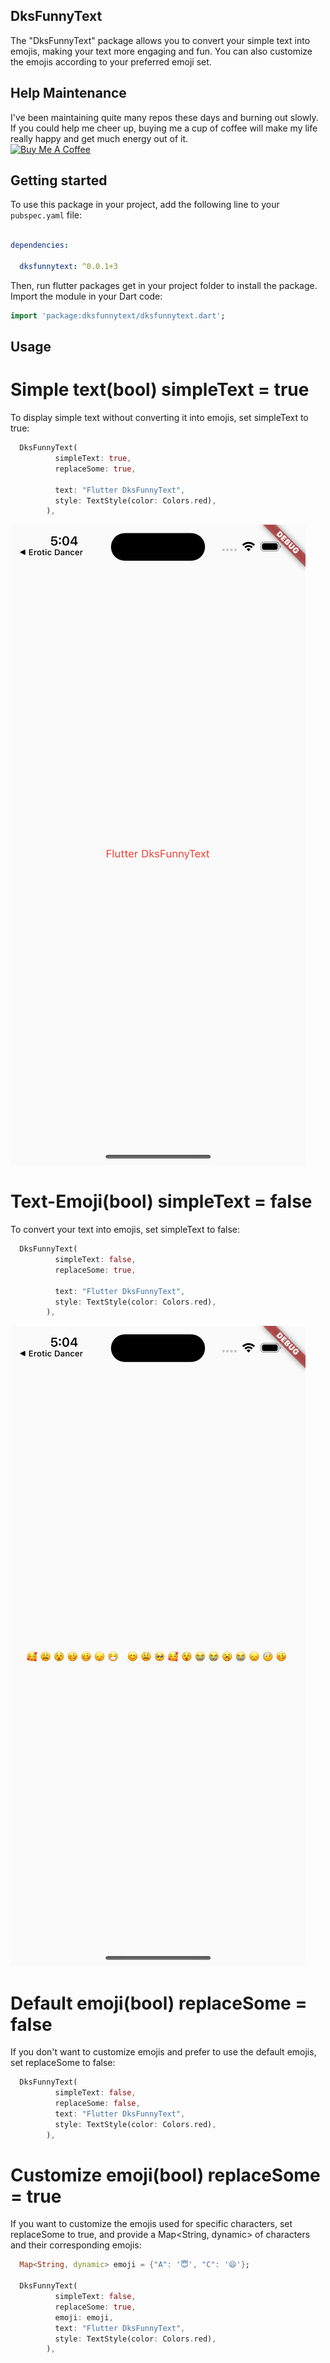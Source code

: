 ## DksFunnyText

The "DksFunnyText" package allows you to convert your simple text into emojis, making your text more engaging and fun. You can also customize the emojis according to your preferred emoji set.


## Help Maintenance

I've been maintaining quite many repos these days and burning out slowly. If you could help me cheer up, buying me a cup of coffee will make my life really happy and get much energy out of it.
<br>
<a href="https://www.buymeacoffee.com/dksdev" target="_blank"><img src="https://cdn.buymeacoffee.com/buttons/default-orange.png" alt="Buy Me A Coffee" height="41" width="174"></a>


## Getting started
To use this package in your project, add the following line to your `pubspec.yaml` file:

```yaml

dependencies:
  
  dksfunnytext: ^0.0.1+3

```
Then, run flutter packages get in your project folder to install the package. Import the module in your Dart code:
```dart
import 'package:dksfunnytext/dksfunnytext.dart';
```
## Usage

# Simple text(bool) simpleText = true

To display simple text without converting it into emojis, set simpleText to true:

```dart
  DksFunnyText(
          simpleText: true,
          replaceSome: true,
        
          text: "Flutter DksFunnyText",
          style: TextStyle(color: Colors.red),
        ),
 ```
 ![simple text](https://github.com/dhruv9045/dksfunnytext/blob/main/screenshots/simple%20text.png)


# Text-Emoji(bool) simpleText = false
To convert your text into emojis, set simpleText to false:

```dart
  DksFunnyText(
          simpleText: false,
          replaceSome: true,
       
          text: "Flutter DksFunnyText",
          style: TextStyle(color: Colors.red),
        ),
```
![simple text](https://github.com/dhruv9045/dksfunnytext/blob/main/screenshots/text%20to%20emoji.png)


# Default emoji(bool) replaceSome = false
If you don't want to customize emojis and prefer to use the default emojis, set replaceSome to false:
```dart
  DksFunnyText(
          simpleText: false,
          replaceSome: false,
          text: "Flutter DksFunnyText",
          style: TextStyle(color: Colors.red),
        ),
 ```

# Customize emoji(bool) replaceSome = true
If you want to customize the emojis used for specific characters, set replaceSome to true, and provide a Map<String, dynamic> of characters and their corresponding emojis:
```dart
  Map<String, dynamic> emoji = {"A": '😇', "C": '😄'};

  DksFunnyText(
          simpleText: false,
          replaceSome: true,
          emoji: emoji,
          text: "Flutter DksFunnyText",
          style: TextStyle(color: Colors.red),
        ),
```


